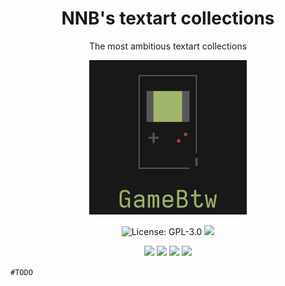 <h1 align="center">NNB's textart collections</h1>
<p align="center">The most ambitious textart collections</p>
<p align="center"><img width="50%" src="image/logo.png"></p>
<p align="center"><img src="https://img.shields.io/github/license/NNBnh/textart-collections?labelColor=181818&color=585858&style=for-the-badge" alt="License: GPL-3.0"> <img src="https://img.shields.io/github/last-commit/NNBnh/textart-collections?labelColor=181818&color=585858&style=for-the-badge">
<p align="center"><img src="https://img.shields.io/github/watchers/NNBnh/textart-collections?labelColor=181818&color=585858&style=flat-square"> <img src="https://img.shields.io/github/stars/NNBnh/textart-collections?labelColor=181818&color=585858&style=flat-square"> <img src="https://img.shields.io/github/forks/NNBnh/textart-collections?labelColor=181818&color=585858&style=flat-square"> <img src="https://img.shields.io/github/issues/NNBnh/textart-collections?labelColor=181818&color=585858&style=flat-square">

`#TODO`
